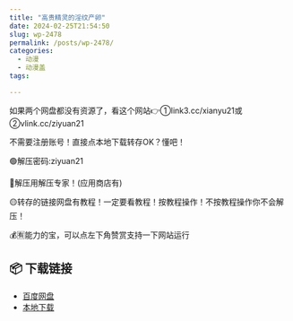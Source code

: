 ```yaml
---
title: "高贵精灵的淫纹产卵"
date: 2024-02-25T21:54:50
slug: wp-2478
permalink: /posts/wp-2478/
categories:
  - 动漫
  - 动漫盖
tags:

---
```


如果两个网盘都没有资源了，看这个网站👉①link3.cc/xianyu21或②vlink.cc/ziyuan21

不需要注册账号！直接点本地下载转存OK？懂吧！

🟢解压密码:ziyuan21

🔵解压用解压专家！(应用商店有)

🟡转存的链接网盘有教程！一定要看教程！按教程操作！不按教程操作你不会解压！

💰🈶能力的宝，可以点左下角赞赏支持一下网站运行

## 📦 下载链接
- [百度网盘](https://blziyuan21.com/pay-download/2478?key=d202beb333&down_id=0)
- [本地下载](https://blziyuan21.com/pay-download/2478?key=d202beb333&down_id=1)

